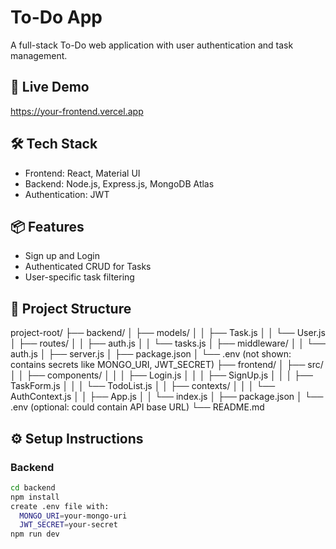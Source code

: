 # To-Do App

A full-stack To-Do web application with user authentication and task management.

## 🚀 Live Demo
https://your-frontend.vercel.app

## 🛠 Tech Stack
- Frontend: React, Material UI
- Backend: Node.js, Express.js, MongoDB Atlas
- Authentication: JWT

## 📦 Features
- Sign up and Login
- Authenticated CRUD for Tasks
- User-specific task filtering

## 📂 Project Structure
project-root/
├── backend/
│   ├── models/
│   │   ├── Task.js
│   │   └── User.js
│   ├── routes/
│   │   ├── auth.js
│   │   └── tasks.js
│   ├── middleware/
│   │   └── auth.js
│   ├── server.js
│   ├── package.json
│   └── .env                 (not shown: contains secrets like MONGO_URI, JWT_SECRET)
├── frontend/
│   ├── src/
│   │   ├── components/
│   │   │   ├── Login.js
│   │   │   ├── SignUp.js
│   │   │   ├── TaskForm.js
│   │   │   └── TodoList.js
│   │   ├── contexts/
│   │   │   └── AuthContext.js
│   │   ├── App.js
│   │   └── index.js
│   ├── package.json
│   └── .env                 (optional: could contain API base URL)
└── README.md

## ⚙️ Setup Instructions

### Backend
```bash
cd backend
npm install
create .env file with:
  MONGO_URI=your-mongo-uri
  JWT_SECRET=your-secret
npm run dev

